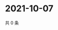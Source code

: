 # 2021-10-07

共 0 条

<!-- BEGIN WEIBO -->
<!-- 最后更新时间 Thu Oct 07 2021 11:14:33 GMT+0800 (China Standard Time) -->

<!-- END WEIBO -->

